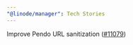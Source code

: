 ```yaml
---
"@linode/manager": Tech Stories
---
```


Improve Pendo URL sanitization ([#11079](https://github.com/linode/manager/pull/11079))

